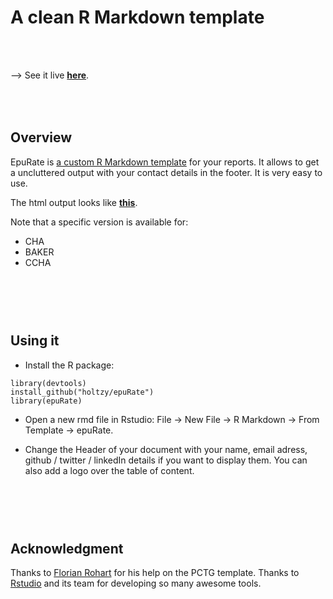    A clean R Markdown template
===================

<br>
<br>

--> See it live [**here**](https://holtzy.github.io/epuRate/).


<br><br>
Overview
--------
EpuRate is [a custom R Markdown template](https://holtzy.github.io/epuRate/) for your reports. It allows to get a uncluttered output with your contact details in the footer. It is very easy to use.

The html output looks like [**this**](https://holtzy.github.io/epuRate/).

Note that a specific version is available for:

- CHA
- BAKER
- CCHA 


<br><br><br>
Using it
--------

- Install the R package:
```
library(devtools)
install_github("holtzy/epuRate")
library(epuRate)
```
- Open a new rmd file in Rstudio: File -> New File -> R Markdown -> From Template -> epuRate.

- Change  the Header of your document with your name, email adress, github / twitter / linkedIn details if you want to display them. You can also add a logo over the table of content.




<br><br><br>
Acknowledgment
--------
Thanks to [Florian Rohart](http://florian.rohart.free.fr/Professional_page/Home.html) for his help on the PCTG template. Thanks to [Rstudio](https://www.rstudio.com) and its team for developing so many awesome tools.
